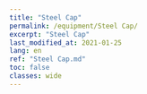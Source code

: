 ```yaml
---
title: "Steel Cap"
permalink: /equipment/Steel Cap/
excerpt: "Steel Cap"
last_modified_at: 2021-01-25
lang: en
ref: "Steel Cap.md"
toc: false
classes: wide
---
```


